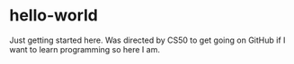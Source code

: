 # hello-world

Just getting started here. Was directed by CS50 to get going on GitHub if I want to learn programming so here I am.
